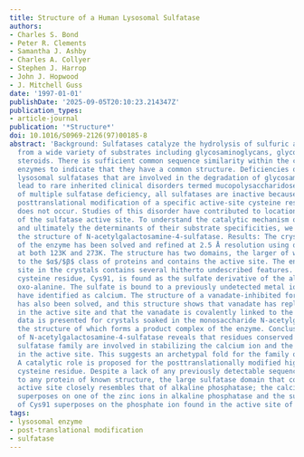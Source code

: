 ```yaml
---
title: Structure of a Human Lysosomal Sulfatase
authors:
- Charles S. Bond
- Peter R. Clements
- Samantha J. Ashby
- Charles A. Collyer
- Stephen J. Harrop
- John J. Hopwood
- J. Mitchell Guss
date: '1997-01-01'
publishDate: '2025-09-05T20:10:23.214347Z'
publication_types:
- article-journal
publication: '*Structure*'
doi: 10.1016/S0969-2126(97)00185-8
abstract: 'Background: Sulfatases catalyze the hydrolysis of sulfuric acid esters
  from a wide variety of substrates including glycosaminoglycans, glycolipids and
  steroids. There is sufficient common sequence similarity within the class of sulfatase
  enzymes to indicate that they have a common structure. Deficiencies of specific
  lysosomal sulfatases that are involved in the degradation of glycosamino-glycans
  lead to rare inherited clinical disorders termed mucopolysaccharidoses. In sufferers
  of multiple sulfatase deficiency, all sulfatases are inactive because an essential
  posttranslational modification of a specific active-site cysteine residue to oxo-alanine
  does not occur. Studies of this disorder have contributed to location and characterization
  of the sulfatase active site. To understand the catalytic mechanism of sulfatases,
  and ultimately the determinants of their substrate specificities, we have determined
  the structure of N-acetylgalactosamine-4-sulfatase. Results: The crystal structure
  of the enzyme has been solved and refined at 2.5 Å resolution using data recorded
  at both 123K and 273K. The structure has two domains, the larger of which belongs
  to the $α$/$β$ class of proteins and contains the active site. The enzyme active
  site in the crystals contains several hitherto undescribed features. The active-site
  cysteine residue, Cys91, is found as the sulfate derivative of the aldehyde species,
  oxo-alanine. The sulfate is bound to a previously undetected metal ion, which we
  have identified as calcium. The structure of a vanadate-inhibited form of the enzyme
  has also been solved, and this structure shows that vanadate has replaced sulfate
  in the active site and that the vanadate is covalently linked to the protein. Preliminary
  data is presented for crystals soaked in the monosaccharide N-acetylgalactosamine,
  the structure of which forms a product complex of the enzyme. Conclusions: The structure
  of N-acetylgalactosamine-4-sulfatase reveals that residues conserved amongst the
  sulfatase family are involved in stabilizing the calcium ion and the sulfate ester
  in the active site. This suggests an archetypal fold for the family of sulfatases.
  A catalytic role is proposed for the posttranslationally modified highly conserved
  cysteine residue. Despite a lack of any previously detectable sequence similarity
  to any protein of known structure, the large sulfatase domain that contains the
  active site closely resembles that of alkaline phosphatase; the calcium ion in sulfatase
  superposes on one of the zinc ions in alkaline phosphatase and the sulfate ester
  of Cys91 superposes on the phosphate ion found in the active site of alkaline phosphatase.'
tags:
- lysosomal enzyme
- post-translational modification
- sulfatase
---
```


